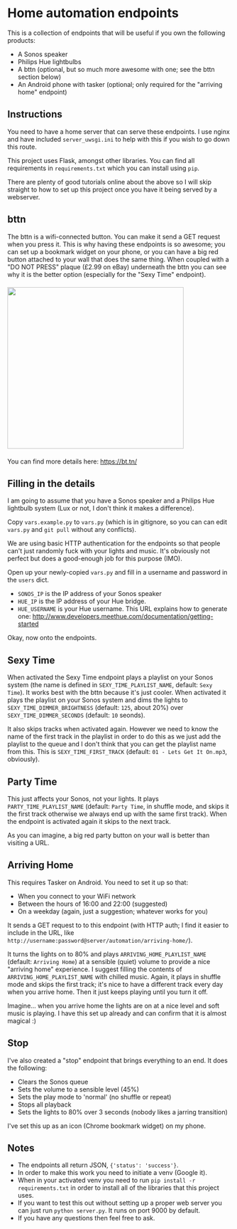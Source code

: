 # Home automation endpoints

This is a collection of endpoints that will be useful if you own the following products:

* A Sonos speaker
* Philips Hue lightbulbs
* A bttn (optional, but so much more awesome with one; see the bttn section below)
* An Android phone with tasker (optional; only required for the "arriving home" endpoint)

## Instructions

You need to have a home server that can serve these endpoints. I use nginx and have included `server_uwsgi.ini` to help with this if you wish to go down this route.

This project uses Flask, amongst other libraries. You can find all requirements in `requirements.txt` which you can install using `pip`.

There are plenty of good tutorials online about the above so I will skip straight to how to set up this project once you have it being served by a webserver.

## bttn

The bttn is a wifi-connected button. You can make it send a GET request when you press it. This is why having these endpoints is so awesome; you can set up a bookmark widget on your phone, or you can have a big red button attached to your wall that does the same thing. When coupled with a "DO NOT PRESS" plaque (£2.99 on eBay) underneath the bttn you can see why it is the better option (especially for the "Sexy Time" endpoint).

<a href="https://bt.tn/"><img src="http://i.imgur.com/0YkSxFC.jpg" width="397" height="363" style="display: block; margin: 20px 0;"></a>

You can find more details here:
https://bt.tn/

## Filling in the details

I am going to assume that you have a Sonos speaker and a Philips Hue lightbulb system (Lux or not, I don't think it makes a difference).

Copy `vars.example.py` to `vars.py` (which is in gitignore, so you can can edit `vars.py` and `git pull` without any conflicts).

We are using basic HTTP authentication for the endpoints so that people can't just randomly fuck with your lights and music. It's obviously not perfect but does a good-enough job for this purpose (IMO).

Open up your newly-copied `vars.py` and fill in a username and password in the `users` dict.

* `SONOS_IP` is the IP address of your Sonos speaker
* `HUE_IP` is the IP address of your Hue bridge.
* `HUE_USERNAME` is your Hue username. This URL explains how to generate one: http://www.developers.meethue.com/documentation/getting-started

Okay, now onto the endpoints.

## Sexy Time

When activated the Sexy Time endpoint plays a playlist on your Sonos system (the name is defined in `SEXY_TIME_PLAYLIST_NAME`, default: `Sexy Time`). It works best with the bttn because it's just cooler. When activated it plays the playlist on your Sonos system and dims the lights to `SEXY_TIME_DIMMER_BRIGHTNESS` (default: `125`, about 20%) over `SEXY_TIME_DIMMER_SECONDS` (default: `10` seonds).

It also skips tracks when activated again. However we need to know the name of the first track in the playlist in order to do this as we just add the playlist to the queue and I don't think that you can get the playlist name from this. This is `SEXY_TIME_FIRST_TRACK` (default: `01 - Lets Get It On.mp3`, obviously).

## Party Time

This just affects your Sonos, not your lights. It plays `PARTY_TIME_PLAYLIST_NAME` (default: `Party Time`, in shuffle mode, and skips it the first track otherwise we always end up with the same first track). When the endpoint is activated again it skips to the next track.

As you can imagine, a big red party button on your wall is better than visiting a URL.

## Arriving Home

This requires Tasker on Android. You need to set it up so that:

* When you connect to your WiFi network
* Between the hours of 16:00 and 22:00 (suggested)
* On a weekday (again, just a suggestion; whatever works for you)

It sends a GET request to to this endpoint (with HTTP auth; I find it easier to include in the URL, like `http://username:password@server/automation/arriving-home/`).

It turns the lights on to 80% and plays `ARRIVING_HOME_PLAYLIST_NAME` (default: `Arriving Home`) at a sensible (quiet) volume to provide a nice "arriving home" experience. I suggest filling the contents of `ARRIVING_HOME_PLAYLIST_NAME` with chilled music. Again, it plays in shuffle mode and skips the first track; it's nice to have a different track every day when you arrive home. Then it just keeps playing until you turn it off.

Imagine... when you arrive home the lights are on at a nice level and soft music is playing. I have this set up already and can confirm that it is almost magical :)

## Stop

I've also created a "stop" endpoint that brings everything to an end. It does the following:

* Clears the Sonos queue
* Sets the volume to a sensible level (45%)
* Sets the play mode to 'normal' (no shuffle or repeat)
* Stops all playback
* Sets the lights to 80% over 3 seconds (nobody likes a jarring transition)

I've set this up as an icon (Chrome bookmark widget) on my phone.

## Notes

* The endpoints all return JSON, `{'status': 'success'}`.
* In order to make this work you need to initiate a venv (Google it).
* When in your activated venv you need to run `pip install -r requirements.txt` in order to install all of the libraries that this project uses.
* If you want to test this out without setting up a proper web server you can just run `python server.py`. It runs on port 9000 by default.
* If you have any questions then feel free to ask.
